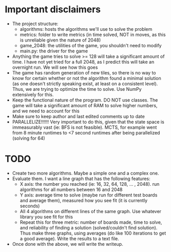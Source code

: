 # Important disclaimers
- The project structure:
    - algorithms: hosts the algorithms we'll use to solve the problem
    - metrics: folder to write metrics (in time solved, NOT in moves, as this is unreliable given the nature of 2048)
    - game_2048: the utilities of the game, you shouldn't need to modify
    - main.py: the driver for the game
- Anything the game tries to solve >= 128 will take a significant amount of time. I have not yet tried for a full 2048, as I predict this will take an overnight run. We will see how this goes
- The game has random generation of new tiles, so there is no way to know for certain whether or not the algorithm found a minimal solution (as one doesn't strictly speaking exist, at least on a consistent level). Thus, we are trying to optimize the time to solve. Use NumPy extensively for this.
- Keep the functional nature of the program. DO NOT use classes. The game will take a significant amount of RAM to solve higher numbers, and we need to account for this
- Make sure to keep author and last edited comments up to date
- PARALLELIZE!!!!!! Very important to do this, given that the state space is immeasurably vast (ie: BFS is not feasible). MCTS, for example went from 8 minute runtimes to <7 second runtimes after being parallelized (solving for 64)

# TODO
- Create two more algorithms. Maybe a simple one and a complex one.
- Evaluate them. I want a line graph that has the following features:
    - X axis: the number you reached (ie: 16, 32, 64, 128, ... , 2048). run algorithms for all numbers between 16 and 2048
    - Y axis: average time to solve (maybe run for different test boards and average them), measured how you see fit (it is currently seconds)
    - All 4 algorithms on different lines of the same graph. Use whatever library you see fit for this
    - Repeat this for three metric: number of boards made, time to solve, and reliability of finding a solution (solved/couldn't find solution). Thus make three graphs, using averages (do like 100 iterations to get a good average). Write the results to a text file. 
- Once done with the above, we will write the writeup. 